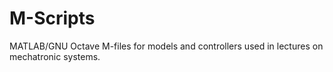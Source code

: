 # M-Scripts
MATLAB/GNU Octave M-files for models and controllers used in lectures on mechatronic systems.
